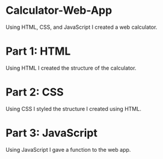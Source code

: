 # Calculator-Web-App
Using HTML, CSS, and JavaScript I created a web calculator.
# Part 1: HTML
Using HTML I created the structure of the calculator.
# Part 2: CSS
Using CSS I styled the structure I created using HTML.
# Part 3: JavaScript
Using JavaScript I gave a function to the web app.
